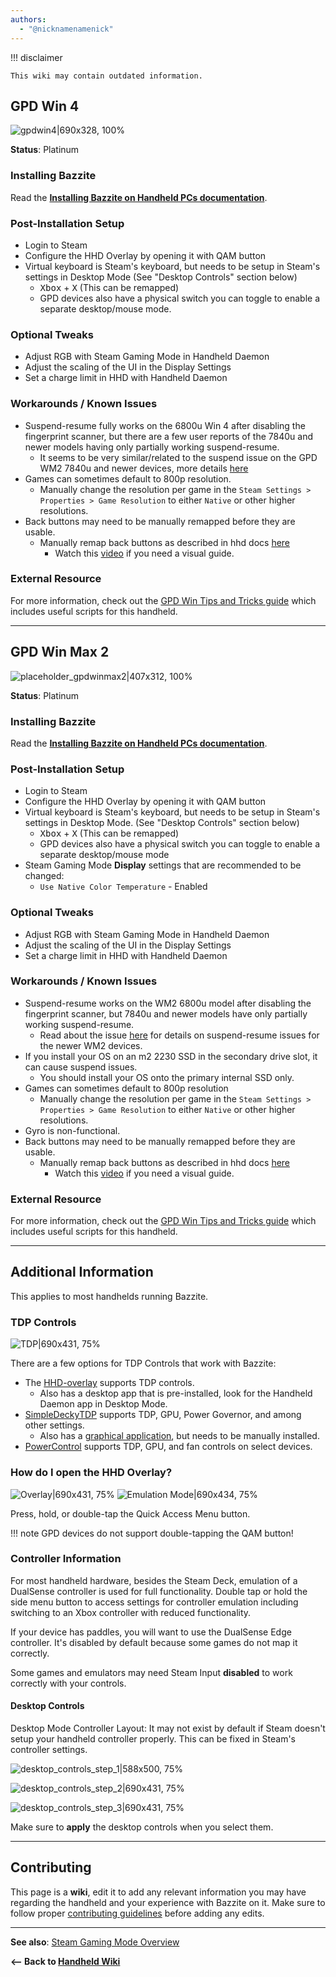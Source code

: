 ```yaml
---
authors:
  - "@nicknamenamenick"
---
```


<!-- ANCHOR: METADATA -->
<!--{"url_discourse": "https://universal-blue.discourse.group/docs?topic=2418", "fetched_at": "2024-09-03 16:43:21.260488+00:00"}-->
<!-- ANCHOR_END: METADATA -->


!!! disclaimer

    This wiki may contain outdated information.

## GPD Win 4

![gpdwin4|690x328, 100%](../../img/gpdwin4.jpeg)

**Status**: Platinum

### Installing Bazzite

Read the [**Installing Bazzite on Handheld PCs documentation**](/General/Installation_Guide/Installing_Bazzite_for_Handheld_PCs.md).

### Post-Installation Setup

- Login to Steam
- Configure the HHD Overlay by opening it with QAM button
- Virtual keyboard is Steam's keyboard, but needs to be setup in Steam's settings in Desktop Mode (See "Desktop Controls" section below)
  - <kbd>Xbox</kbd> + <kbd>X</kbd> (This can be remapped)
  - GPD devices also have a physical switch you can toggle to enable a separate desktop/mouse mode.

### Optional Tweaks

- Adjust RGB with Steam Gaming Mode in Handheld Daemon
- Adjust the scaling of the UI in the Display Settings
- Set a charge limit in HHD with Handheld Daemon

### Workarounds / Known Issues

- Suspend-resume fully works on the 6800u Win 4 after disabling the fingerprint scanner, but there are a few user reports of the 7840u and newer models having only partially working suspend-resume.
  - It seems to be very similar/related to the suspend issue on the GPD WM2 7840u and newer devices, more details [here](https://gitlab.freedesktop.org/drm/amd/-/issues/3154)
- Games can sometimes default to 800p resolution.
  - Manually change the resolution per game in the `Steam Settings > Properties > Game Resolution` to either `Native` or other higher resolutions.
- Back buttons may need to be manually remapped before they are usable.
  - Manually remap back buttons as described in hhd docs [here](https://github.com/hhd-dev/hhd?tab=readme-ov-file#extra-steps-gpd-win-devices)
    - Watch this [video](https://www.youtube.com/watch?v=lnNfMY9kzjk) if you need a visual guide.

### External Resource

For more information, check out the [GPD Win Tips and Tricks guide](https://github.com/aarron-lee/gpd-win-tricks) which includes useful scripts for this handheld.

<hr>

## GPD Win Max 2

![placeholder_gpdwinmax2|407x312, 100%](../../img/GPD_Win_Max_2.png)

**Status**: Platinum

### Installing Bazzite

Read the [**Installing Bazzite on Handheld PCs documentation**](/General/Installation_Guide/Installing_Bazzite_for_Handheld_PCs.md).

### Post-Installation Setup

- Login to Steam
- Configure the HHD Overlay by opening it with QAM button
- Virtual keyboard is Steam's keyboard, but needs to be setup in Steam's settings in Desktop Mode. (See "Desktop Controls" section below)
  - <kbd>Xbox</kbd> + <kbd>X</kbd> (This can be remapped)
  - GPD devices also have a physical switch you can toggle to enable a separate desktop/mouse mode
- Steam Gaming Mode **Display** settings that are recommended to be changed:
  - `Use Native Color Temperature` - Enabled

### Optional Tweaks

- Adjust RGB with Steam Gaming Mode in Handheld Daemon
- Adjust the scaling of the UI in the Display Settings
- Set a charge limit in HHD with Handheld Daemon

### Workarounds / Known Issues

- Suspend-resume works on the WM2 6800u model after disabling the fingerprint scanner, but 7840u and newer models have only partially working suspend-resume.
  - Read about the issue [here](https://gitlab.freedesktop.org/drm/amd/-/issues/3154) for details on suspend-resume issues for the newer WM2 devices.
- If you install your OS on an m2 2230 SSD in the secondary drive slot, it can cause suspend issues.
  - You should install your OS onto the primary internal SSD only.
- Games can sometimes default to 800p resolution
  - Manually change the resolution per game in the `Steam Settings > Properties > Game Resolution` to either `Native` or other higher resolutions.
- Gyro is non-functional.
- Back buttons may need to be manually remapped before they are usable.
  - Manually remap back buttons as described in hhd docs [here](https://github.com/hhd-dev/hhd?tab=readme-ov-file#extra-steps-gpd-win-devices)
    - Watch this [video](https://www.youtube.com/watch?v=lnNfMY9kzjk) if you need a visual guide.

### External Resource

For more information, check out the [GPD Win Tips and Tricks guide](https://github.com/aarron-lee/gpd-win-tricks) which includes useful scripts for this handheld.

<hr>

## Additional Information

This applies to most handhelds running Bazzite.

### TDP Controls

![TDP|690x431, 75%](../../img/TDP.jpeg)

There are a few options for TDP Controls that work with Bazzite:

- The [HHD-overlay](https://github.com/hhd-dev/hhd/blob/master/readme.md) supports TDP controls.
  - Also has a desktop app that is pre-installed, look for the Handheld Daemon app in Desktop Mode.
- [SimpleDeckyTDP](https://github.com/aarron-lee/SimpleDeckyTDP) supports TDP, GPU, Power Governor, and among other settings.
  - Also has a [graphical application](https://github.com/aarron-lee/SimpleDeckyTDP-Desktop), but needs to be manually installed.
- [PowerControl](https://github.com/mengmeet/PowerControl) supports TDP, GPU, and fan controls on select devices.

### How do I open the HHD Overlay?

![Overlay|690x431, 75%](../../img/HHD_Overlay.jpeg)
![Emulation Mode|690x434, 75%](../../img/HHD_Emulation_Mode.jpeg)

Press, hold, or double-tap the Quick Access Menu button.

!!! note 
    GPD devices do not support double-tapping the QAM button!

### Controller Information

For most handheld hardware, besides the Steam Deck, emulation of a DualSense controller is used for full functionality. Double tap or hold the side menu button to access settings for controller emulation including switching to an Xbox controller with reduced functionality.

If your device has paddles, you will want to use the DualSense Edge controller. It's disabled by default because some games do not map it correctly.

Some games and emulators may need Steam Input **disabled** to work correctly with your controls.

#### Desktop Controls

Desktop Mode Controller Layout: It may not exist by default if Steam doesn't setup your handheld controller properly. This can be fixed in Steam's controller settings.

![desktop_controls_step_1|588x500, 75%](../../img/handheld_desktop_controls_1.png)

![desktop_controls_step_2|690x431, 75%](../../img/handheld_desktop_controls_2.png)

![desktop_controls_step_3|690x431, 75%](../../img/handheld_desktop_controls_3.jpeg)

Make sure to **apply** the desktop controls when you select them.

<hr>

## Contributing

This page is a **wiki**, edit it to add any relevant information you may have regarding the handheld and your experience with Bazzite on it. Make sure to follow proper [contributing guidelines](/CONTRIBUTE.md) before adding any edits.

<hr>

**See also**: [Steam Gaming Mode Overview](../Steam_Gaming_Mode.md)

**<-- Back to [Handheld Wiki](./index.md)**
